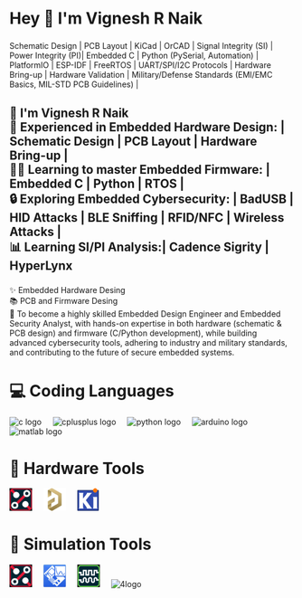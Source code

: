 <h1 align="left">Hey 👋 I'm Vignesh R Naik</h1>

###

<p align="left">Schematic Design | PCB Layout | KiCad | OrCAD | Signal Integrity (SI) | Power Integrity (PI)| Embedded C | Python (PySerial, Automation) | PlatformIO | ESP-IDF | FreeRTOS | UART/SPI/I2C Protocols | Hardware Bring-up | Hardware Validation | Military/Defense Standards (EMI/EMC Basics, MIL-STD PCB Guidelines) |</p>

###

<h2 align="left">👋 I'm Vignesh R Naik<br>🔧 Experienced in Embedded Hardware Design: | Schematic Design | PCB Layout | Hardware Bring-up |<br>👨‍💻 Learning to master Embedded Firmware: | Embedded C | Python | RTOS |<br>🔒 Exploring Embedded Cybersecurity: | BadUSB | HID Attacks | BLE Sniffing | RFID/NFC | Wireless Attacks |<br>📊 Learning SI/PI Analysis:| Cadence Sigrity | HyperLynx</h2>

###

<p align="left">✨ Embedded Hardware Desing<br>📚 PCB and Firmware Desing<br>🎯 To become a highly skilled Embedded Design Engineer and Embedded Security Analyst, with hands-on expertise in both hardware (schematic & PCB design) and firmware (C/Python development), while building advanced cybersecurity tools, adhering to industry and military standards, and contributing to the future of secure embedded systems.</p>

###

<h2 align="left"></h2>

###
<h1 align="left">💻 Coding Languages</h1>
<div align="left">
  <img src="https://cdn.jsdelivr.net/gh/devicons/devicon/icons/c/c-original.svg" height="40" alt="c logo"  />
  <img width="12" />
  <img src="https://cdn.simpleicons.org/c++/00599C" height="40" alt="cplusplus logo"  />
  <img width="12" />
  <img src="https://cdn.jsdelivr.net/gh/devicons/devicon/icons/python/python-original.svg" height="40" alt="python logo"  />
  <img width="12" />
  <img src="https://cdn.jsdelivr.net/gh/devicons/devicon/icons/arduino/arduino-original.svg" height="40" alt="arduino logo"  />
  <img width="12" />
  <img src="https://cdn.jsdelivr.net/gh/devicons/devicon/icons/matlab/matlab-original.svg" height="40" alt="matlab logo"  />
</div>


###
<h1 align="left">📱 Hardware Tools</h1>
<div align="left">
  <img src="https://github.com/naikvigg129/naikvigg129/blob/2ba12bece7b3c9db7731be040b33ec6059219679/Images/SM_tool/1.png" height="40" alt="1logo"  />
  <img width="12" />
  <img src="https://github.com/naikvigg129/naikvigg129/blob/2ba12bece7b3c9db7731be040b33ec6059219679/Images/HW_tool/2.png" height="40" alt="2logo"  />
  <img width="12" />
  <img src="https://github.com/naikvigg129/naikvigg129/blob/2ba12bece7b3c9db7731be040b33ec6059219679/Images/HW_tool/3.png" height="40" alt="3logo"  />
</div>


###
<h1 align="left">🧰 Simulation Tools</h1>
<div align="left">
  <img src="https://github.com/naikvigg129/naikvigg129/blob/099f1e548abfeb391e4f06560ee2097c565f013f/images/SM_tool/1.png" height="40" alt="1logo"  />
  <img width="12" />
  <img src="https://github.com/naikvigg129/naikvigg129/blob/099f1e548abfeb391e4f06560ee2097c565f013f/images/SM_tool/2.png" height="40" alt="2logo"  />
  <img width="12" />
  <img src="https://github.com/naikvigg129/naikvigg129/blob/099f1e548abfeb391e4f06560ee2097c565f013f/images/SM_tool/3.png" height="40" alt="3logo"  />
  <img width="12" />
  <img src="https://github.com/naikvigg129/naikvigg129/blob/099f1e548abfeb391e4f06560ee2097c565f013f/images/SM_tool/4.png" height="40" alt="4logo"  />
</div>


